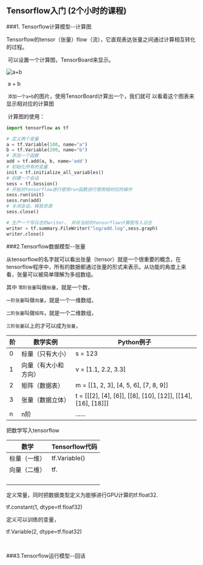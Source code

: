 ## Tensorflow入门 (2个小时的课程)

###1. Tensorflow计算模型--计算图

​	Tensorflow的tensor（张量）flow（流），它直观表达张量之间通过计算相互转化的过程。

​	可以设置一个计算图，TensorBoard来显示。

![a+b](D:\md_file\备课的文档\md文档\images\a+b.png)  

​										  a + b 



 

​	 `添加一个a+b`的图片，使用TensorBoard计算出一个，我们就可 以看着这个图表来显示相对应的计算图

​	计算图的使用：

```python
import tensorflow as tf

# 定义两个变量
a = tf.Variable(100, name="a")
b = tf.Variable(200, name="b")
# 添加一个函数
add = tf.add(a, b, name='add') 
# 初始化所有的变量
init = tf.initialize_all_variables()
# 创建一个会话
sess = tf.Session()
# 开始对tensorflow进行使用run函数进行使用相对应的操作
sess.run(init)
sess.run(add)
# 关闭会话，释放资源
sess.close()

# 生产一个写日志的writer， 并将当前的tensorflow计算图写入日志
writer = tf.summary.FileWriter("log/add.log",sess.graph)
writer.close()
```



###2.Tensorflow数据模型--张量

​	从tensorflow的名字就可以看出张量（tensor）就是一个很重要的概念，在tensorflow程序中，所有的数据都通过张量的形式来表示。从功能的角度上来看，张量可以被简单理解为多组数组。

其中 `零阶张量`叫做`标量`，就是一个数，

`一阶张量`叫做`向量`，就是一个一维数组，

`二阶张量`叫做`矩阵`，就是一个二维数组，

`三阶张量`以上的才可以成为`张量`，

| 阶   | 数学实例             | Python例子                                                   |
| ---- | -------------------- | ------------------------------------------------------------ |
| 0    | 标量（只有大小）     | s = 123                                                      |
| 1    | 向量（有大小和方向） | v = [1.1, 2.2, 3.3]                                          |
| 2    | 矩阵（数据表）       | m = [[1, 2, 3], [4, 5, 6], [7, 8, 9]]                        |
| 3    | 张量（数据立体）     | t = [[[2], [4], [6]], [[8], [10], [12]], [[14], [16], [18]]] |
| n    | n阶                  | ......                                                       |

把数学写入tensorflow

| 数学         | Tensorflow代码 |
| ------------ | -------------- |
| 标量（一维） | tf.Variable()  |
| 向量（二维） | tf.            |
|              |                |
|              |                |
|              |                |
|              |                |

 定义常量，同时把数据类型定义为能够进行GPU计算的tf.float32.

tf.constant(1, dtype=tf.floaf32)

 定义可以训练的变量，

tf.Variable(2, dtype=tf.float32)



​	

###3.Tensorflow运行模型--回话

​	

​	